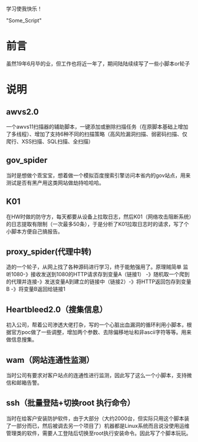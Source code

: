 学习使我快乐！

"Some_Script" 
# 前言
虽然19年6月毕的业，但工作也将近一年了，期间陆陆续续写了一些小脚本or轮子
# 说明

## awvs2.0
一个awvs11扫描器的辅助脚本，一键添加或删除扫描任务（在原脚本基础上增加了多线程）、增加了支持6种不同的扫描策略（高风险漏洞扫描、弱密码扫描、仅爬行、XSS扫描、SQL扫描、全扫描）

## gov_spider
当时是想做个乖宝宝，想着做一个模拟百度搜索引擎访问本省内的gov站点，用来测试是否有黑产用这类网站做劫持哈哈哈。
## K01 
在HW时做的防守方，每天都要从设备上拉取日志，然后K01（网络攻击阻断系统）的日志提取有限制（一次最多50条），于是分析了K01拉取日志时的请求，写了个小脚本方便自己搞报告。
## proxy_spider(代理中转)
造的一个轮子，从网上找了各种源码进行学习，终于能勉强用了。原理贼简单 监听1080-》接收发送到1080的HTTP请求存到变量A（链接1） -》随机取一个爬到的代理并连接-》发送变量A到建立的链接中（链接2）-》将HTTP返回包存到变量B -》将变量B返回给链接1
## Heartbleed2.0（搜集信息）
初入公司，帮着公司渗透大佬打杂，写的一个心脏出血漏洞的循环利用小脚本，根据官方poc做了一些调整，增加两个参数、去除偏移地址和非ascii字符等等。用来做信息搜集。
## wam（网站连通性监测）
当时公司有要求对客户站点的连通性进行监测，因此写了这么一个小脚本，支持微信和邮箱告警。
## ssh（批量登陆+切换root 执行命令）
当时在给客户安装防护软件，由于大部分（大约2000台，但实际只用这个脚本装了一部分而已，然后被调去另一个项目了）机器都是Linux系统而且说没使用运维管理类的软件，需要人工登陆后切换至root执行安装命令。因此写了个脚本玩玩。